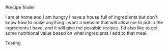 #recipe finder

I am at home and I am hungry
I have a house full of ingredients but don't know how to make anything
I want a website that will allow me to put in the ingredients I have, and it will give me possible recipes.
I'd also like to get some nutritional value based on what ingredients I add to that meal.

Testing